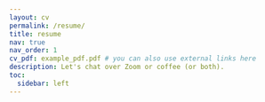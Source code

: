 ```yaml
---
layout: cv
permalink: /resume/
title: resume
nav: true
nav_order: 1
cv_pdf: example_pdf.pdf # you can also use external links here
description: Let's chat over Zoom or coffee (or both). 
toc:
  sidebar: left
---
```

